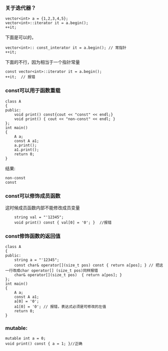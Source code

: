 ### 关于迭代器？
```
vector<int> a = {1,2,3,4,5};
vector<int>::iterator it = a.begin();
++it;
```
下面是可以的，
```
vector<int>:: const_interator it = a.begin(); // 常指针
++it;
```

下面的不行，因为相当于一个指针常量
```
const vector<int>::iterator it = a.begin();
++it;  // 报错
```
### const可以用于函数重载
```
class A
{
public:
	void print() const{cout << "const" << endl;}
	void print() { cout << "non-const" << endl; }
};
int main()
{
	A a;
	const A a1;
	a.print();
	a1.print();
	return 0;
}
```
结果:
```
non-const
const
```

### const可以修饰成员函数
这时候成员函数内部不能修改成员变量
```
	string val = "'12345";
	void print() const { val[0] = '0'; }  //报错
```

### const修饰函数的返回值
```
class A
{
public:
	string a = "'12345";
	const char& operator[](size_t pos) const { return a[pos]; } // 把这一行改成char operator[] (size_t pos)同样报错
	char& operator[](size_t pos)  { return a[pos]; }
};
int main()
{
	A a;
	const A a1;
	a[0] = '0';
	a1[0] = '0'; // 报错，表达式必须是可修改的左值
	return 0;
}
```

### mutable:
```
mutable int a = 0;
void print() const { a = 1; }//正确
```
